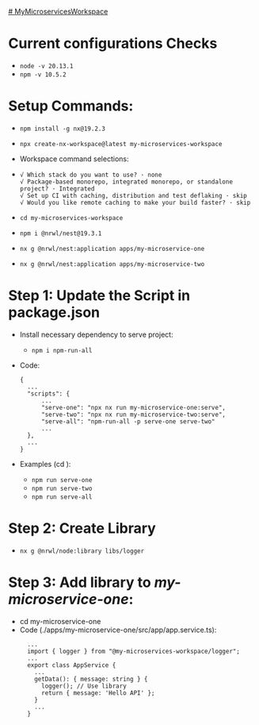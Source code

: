 [# MyMicroservicesWorkspace](https://github.com/MicroService-Jaykumar/my-microservices-workspace/blob/main/README.md)

# Current configurations Checks

- `node -v 20.13.1`
- `npm -v 10.5.2`

# Setup Commands:

- `npm install -g nx@19.2.3`
- `npx create-nx-workspace@latest my-microservices-workspace`

- Workspace command selections:

- ```
  √ Which stack do you want to use? · none
  √ Package-based monorepo, integrated monorepo, or standalone project? · Integrated
  √ Set up CI with caching, distribution and test deflaking · skip
  √ Would you like remote caching to make your build faster? · skip
  ```

- ```cd my-microservices-workspace```
- ```npm i @nrwl/nest@19.3.1```
- ```nx g @nrwl/nest:application apps/my-microservice-one```
- ```nx g @nrwl/nest:application apps/my-microservice-two```

# Step 1: Update the Script in package.json
- Install necessary dependency to serve project:
  - `npm i npm-run-all`

- Code:
  ```
  {
    ...
    "scripts": {
        ...
        "serve-one": "npx nx run my-microservice-one:serve",
        "serve-two": "npx nx run my-microservice-two:serve",
        "serve-all": "npm-run-all -p serve-one serve-two"
        ...
    },
    ...
  }
  ```
  
- Examples (cd <TO NX ROOT DIR>): 
    - `npm run serve-one`
    - `npm run serve-two`
    - `npm run serve-all`

# Step 2: Create Library

- `nx g @nrwl/node:library libs/logger`

# Step 3: Add library to *my-microservice-one*:
- cd my-microservice-one
- Code (./apps/my-microservice-one/src/app/app.service.ts):
  ```
    ...
    import { logger } from "@my-microservices-workspace/logger";
    ...
    export class AppService {
      ...
      getData(): { message: string } {
        logger(); // Use library
        return { message: 'Hello API' };
      }
      ...
    }

  ```
